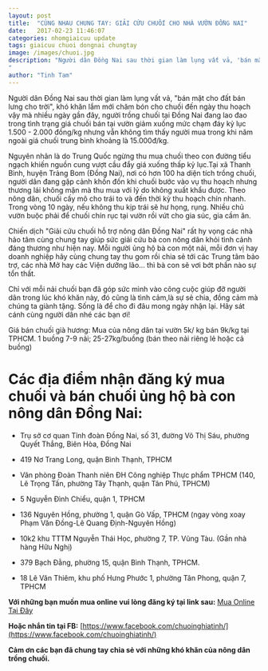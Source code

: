 ```yaml
---
layout: post
title:  "CÙNG NHAU CHUNG TAY: GIẢI CỨU CHUỐI CHO NHÀ VƯỜN ĐỒNG NAI"
date:   2017-02-23 11:46:07
categories: nhomgiaicuu update
tags: giaicuu chuoi dongnai chungtay
image: /images/chuoi.jpg
description: "Người dân Đồng Nai sau thời gian làm lụng vất vả, 'bán mặt cho đất bán lưng cho trời', khó khăn lắm mới chăm bón cho chuối đến ngày thu hoạch vậy mà nhiều ngày gần đây, người trồng chuối tại Đồng Nai đang lao đao trong tình trạng giá chuối bán tại vườn giảm xuống mức chạm đáy kỷ lục 1.500 - 2.000 đồng/kg nhưng vẫn không tìm thấy người mua trong khi năm ngoài giá chuối trung bình khoảng là 15.000đ/kg.
"
author: "Tinh Tam"
---
```


Người dân Đồng Nai sau thời gian làm lụng vất vả, "bán mặt cho đất bán lưng cho trời", khó khăn lắm mới chăm bón cho chuối đến ngày thu hoạch vậy mà nhiều ngày gần đây, người trồng chuối tại Đồng Nai đang lao đao trong tình trạng giá chuối bán tại vườn giảm xuống mức chạm đáy kỷ lục 1.500 - 2.000 đồng/kg nhưng vẫn không tìm thấy người mua trong khi năm ngoài giá chuối trung bình khoảng là 15.000đ/kg.

Nguyên nhân là do Trung Quốc ngừng thu mua chuối theo con đường tiểu ngạch khiến nguồn cung vượt cầu đẩy giá xuống thấp kỷ lục.Tại xã Thanh Bình, huyện Trảng Bom (Đồng Nai), nơi có hơn 100 ha diện tích trồng chuối, người dân đang gặp cảnh khốn đốn khi chuối bước vào vụ thu hoạch nhưng thương lái không mặn mà thu mua với lý do không xuất khẩu được.
Theo nông dân, chuối cấy mô cho trái to và đến thời kỳ thu hoạch chín nhanh. Trong vòng 10 ngày, nếu không thu kịp trái sẽ hư họng, rụng. Nhiều chủ vườn buộc phải để chuối chín rục tại vườn rồi vứt cho gia súc, gia cầm ăn. 

Chiến dịch "Giải cứu chuối hỗ trợ nông dân Đồng Nai" rất hy vọng các nhà hảo tâm cùng chung tay giúp sức giải cứu bà con nông dân khỏi tình cảnh đáng thương như hiện nay. Mỗi người ủng hộ bà con một nải, mỗi đơn vị hay doanh nghiệp hãy cùng chung tay thu gom rồi chia sẻ tới các Trung tâm bảo trợ, các nhà Mở hay các Viện dưỡng lão... thì bà con sẽ vơi bớt phần nào sự tổn thất. 

Chỉ với mỗi nải chuối bạn đã góp sức mình vào công cuộc giúp đỡ người dân trong lúc khó khăn này, đó cũng là tình cảm,là sự sẻ chia, đồng cảm mà chúng ta giành tặng. Sống là để cho đi đâu mong ngày nhận lại. Hãy sát cánh cùng người dân nhé các bạn ơi!

Giá bán chuối già hương: Mua của nông dân tại vườn 5k/ kg bán 9k/kg tại TPHCM. 1 buồng 7-9 nải; 25-27kg/buồng (bán theo nải riêng lẻ hoặc cả buồng)


# Các địa điểm nhận đăng ký mua chuối và bán chuối ủng hộ bà con nông dân Đồng Nai:

* Trụ sở cơ quan Tỉnh đoàn Đồng Nai, số 31, đường Võ Thị Sáu, phường Quyết Thắng, Biên Hòa, Đồng Nai

* 419 Nơ Trang Long, quận Bình Thạnh, TPHCM

* Văn phòng Đoàn Thanh niên ĐH Công nghiệp Thực phẩm TPHCM (140, Lê Trọng Tấn, phường Tây Thạnh, quận Tân Phú, TPHCM)

* 5 Nguyễn Đình Chiểu, quận 1, TPHCM

* 136 Nguyên Hồng, phường 1, quận Gò Vấp, TPHCM (ngay vòng xoay Phạm Văn Đồng-Lê Quang Định-Nguyên Hồng)

* 10k2 khu TTTM Nguyễn Thái Học, phường 7, TP. Vũng Tàu. (Gần nhà hàng Hữu Nghị)

* 379 Bạch Đằng, phường 15, quận Bình Thạnh, TPHCM.

* 18 Lê Văn Thiêm, khu phố Hưng Phước 1, phường Tân Phong, quận 7, TPHCM

**Với những bạn muốn mua online vui lòng đăng ký tại link sau:**
[Mua Online Tại Đây](https://goo.gl/forms/6Cs0McBNNE6mATQG2)

**Hoặc nhắn tin tại FB:** [https://www.facebook.com/chuoinghiatinh/](https://www.facebook.com/chuoinghiatinh/)

**Cảm ơn các bạn đã chung tay chia sẻ với những khó khăn của nông dân trồng chuối.**
